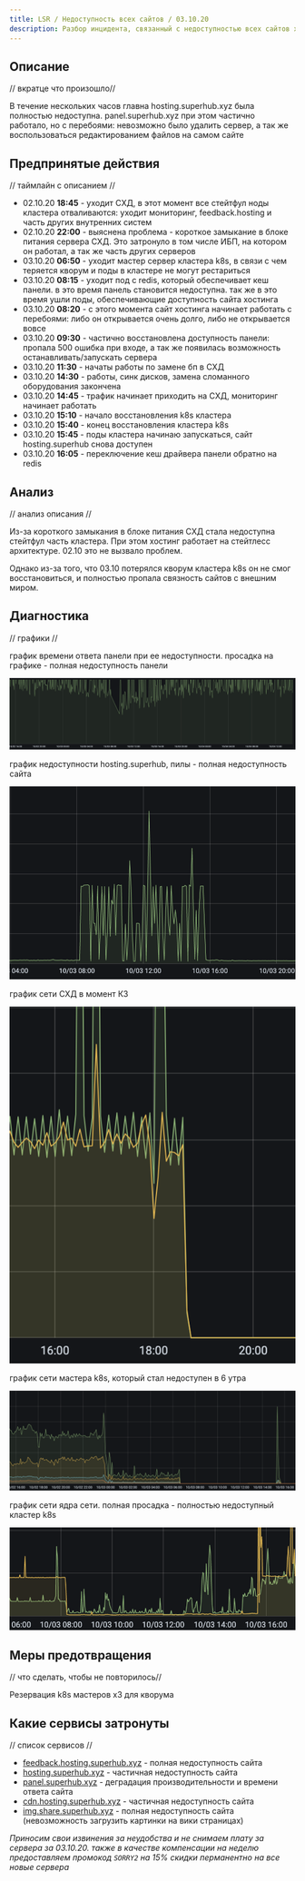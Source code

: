 ```yaml
---
title: LSR / Недоступность всех сайтов / 03.10.20
description: Разбор инцидента, связанный с недоступностью всех сайтов хостинга 03.10.20.
---
```


## Описание
// вкратце что произошло//

В течение нескольких часов главна hosting.superhub.xyz была полностью недоступна. panel.superhub.xyz при этом частично работало, но с перебоями: невозможно было удалить сервер, а так же воспользоваться редактированием файлов на самом сайте

## Предпринятые действия
// таймлайн с описанием //

- 02.10.20 **18:45** - уходит СХД, в этот момент все стейтфул ноды кластера отваливаются: уходит мониторинг, feedback.hosting и часть других внутренних систем
- 02.10.20 **22:00** - выяснена проблема - короткое замыкание в блоке питания сервера СХД. Это затронуло в том числе ИБП, на котором он работал, а так же часть других серверов
- 03.10.20 **06:50** - уходит мастер сервер кластера k8s, в связи с чем теряется кворум и поды в кластере не могут рестариться
- 03.10.20 **08:15** - уходит под с redis, который обеспечивает кеш панели. в это время панель становится недоступна. так же в это время ушли поды, обеспечивающие доступность сайта хостинга
- 03.10.20 **08:20** - с этого момента сайт хостинга начинает работать с перебоями: либо он открывается очень долго, либо не открывается вовсе
- 03.10.20 **09:30** - частично восстановлена доступность панели: пропала 500 ошибка при входе, а так же появилась возможность останавливать/запускать сервера
- 03.10.20 **11:30** - начаты работы по замене бп в СХД
- 03.10.20 **14:30** - работы, синк дисков, замена сломанного оборудования закончена
- 03.10.20 **14:45** - трафик начинает приходить на СХД, мониторинг начинает работать
- 03.10.20 **15:10** - начало восстановления k8s кластера
- 03.10.20 **15:40** - конец восстановления кластера k8s
- 03.10.20 **15:45** - поды кластера начинаю запускаться, сайт hosting.superhub снова доступен
- 03.10.20 **16:05** - переключение кеш драйвера панели обратно на redis

## Анализ
// анализ описания //

Из-за короткого замыкания в блоке питания СХД стала недоступна стейтфул часть кластера. При этом хостинг работает на стейтлесс архитектуре. 02.10 это не вызвало проблем. 

Однако из-за того, что 03.10 потерялся кворум кластера k8s он не смог восстановиться, и полностью пропала связность сайтов с внешним миром. 

## Диагностика
// графики //

график времени ответа панели при ее недоступности. просадка на графике - полная недоступность панели

![](/images/lsr/03-10-20/graph1.png)

график недоступности hosting.superhub, пилы - полная недоступность сайта

![](/images/lsr/03-10-20/graph2.png)

график сети СХД в момент КЗ

![](/images/lsr/03-10-20/graph3.png)

график сети мастера k8s, который стал недоступен в 6 утра

![](/images/lsr/03-10-20/graph4.png)

график сети ядра сети. полная просадка - полностью недоступный кластер k8s

![](/images/lsr/03-10-20/graph5.png)

## Меры предотвращения
// что сделать, чтобы не повторилось// 

Резервация k8s мастеров х3 для кворума

## Какие сервисы затронуты
// список сервисов //

- [feedback.hosting.superhub.xyz](https://feedback.hosting.superhub.xyz) - полная недоступность сайта
- [hosting.superhub.xyz](https://hosting.superhub.xyz) - частичная недоступность сайта
- [panel.superhub.xyz](https://panel.superhub.xyz) - деградация производительности и времени ответа сайта
- [cdn.hosting.superhub.xyz](https://hosting.superhub.xyz) - частичная недоступность сайта
- [img.share.superhub.xyz](https://img.share.superhub.xyz) - полная недоступность сайта (невозможность загрузить картинки на вики страницах)

*Приносим свои извинения за неудобства и не снимаем плату за сервера за 03.10.20. также в качестве компенсации на неделю предоставляем промокод `SORRY2` на 15% скидки перманентно на все новые сервера*
